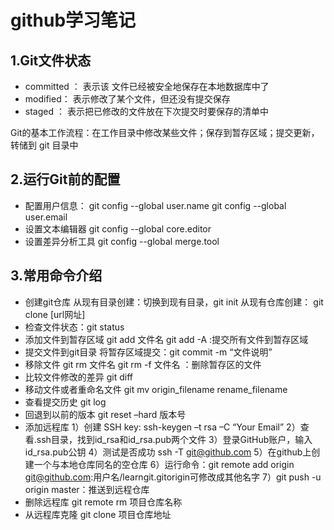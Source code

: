 # github学习笔记

## 1.Git文件状态
- committed ： 表示该 文件已经被安全地保存在本地数据库中了
- modified： 表示修改了某个文件，但还没有提交保存
- staged ： 表示把已修改的文件放在下次提交时要保存的清单中

Git的基本工作流程：在工作目录中修改某些文件；保存到暂存区域；提交更新，转储到 git 目录中

## 2.运行Git前的配置
- 配置用户信息：
     git config --global user.name
     git config --global user.email
- 设置文本编辑器
     git config --global core.editor 
- 设置差异分析工具
     git config --global merge.tool 
     
## 3.常用命令介绍
- 创建git仓库
     从现有目录创建：切换到现有目录，git init
     从现有仓库创建： git clone [url网址]
- 检查文件状态：git status
- 添加文件到暂存区域
     git add 文件名
     git add -A :提交所有文件到暂存区域
- 提交文件到git目录
     将暂存区域提交：git commit -m “文件说明”
- 移除文件
     git rm 文件名
     git rm -f 文件名 ：删除暂存区的文件
- 比较文件修改的差异
     git diff
- 移动文件或者重命名文件
     git mv origin_filename rename_filename
- 查看提交历史
     git log
- 回退到以前的版本
     git reset –hard 版本号
- 添加远程库
1）创建 SSH key: ssh-keygen –t rsa –C “Your Email”
2）查看.ssh目录，找到id_rsa和id_rsa.pub两个文件
3）登录GitHub账户，输入id_rsa.pub公钥
4）测试是否成功 ssh -T git@github.com
5）在github上创建一个与本地仓库同名的空仓库
6）运行命令：git remote add origin git@github.com:用户名/learngit.gitorigin可修改成其他名字
7）git push -u origin master：推送到远程仓库
- 删除远程库
     git remote rm 项目仓库名称
- 从远程库克隆
     git clone 项目仓库地址